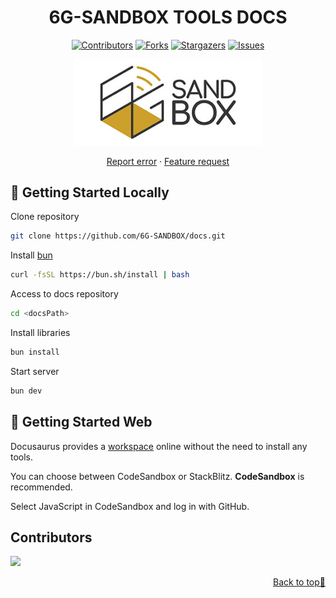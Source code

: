 <a name="readme-top"></a>

<div align="center">

# 6G-SANDBOX TOOLS DOCS <!-- omit in toc -->

[![Contributors][contributors-shield]][contributors-url]
[![Forks][forks-shield]][forks-url]
[![Stargazers][stars-shield]][stars-url]
[![Issues][issues-shield]][issues-url]

<a href="https://github.com/6G-SANDBOX/docs"><img src="static/img/logo.png" width="300" title="docs"></a>

[Report error](https://github.com/6G-SANDBOX/docs/issues/new?assignees=&labels=&projects=&template=bug_report.md) · [Feature request](https://github.com/6G-SANDBOX/docs/issues/new?assignees=&labels=&projects=&template=feature_request.md)

</div>

## :rocket: Getting Started Locally

Clone repository

```bash
git clone https://github.com/6G-SANDBOX/docs.git
```

Install [bun](https://bun.sh/)

```bash
curl -fsSL https://bun.sh/install | bash
```

Access to docs repository

```bash
cd <docsPath>
```

Install libraries

```bash
bun install
```

Start server

```bash
bun dev
```

## :rocket: Getting Started Web

Docusaurus provides a [workspace](https://docusaurus.io/docs/playground) online without the need to install any tools.

You can choose between CodeSandbox or StackBlitz. **CodeSandbox** is recommended.

Select JavaScript in CodeSandbox and log in with GitHub.

## Contributors <!-- omit in toc -->

<a href="https://github.com/6G-SANDBOX/docs/graphs/contributors">
  <img src="https://contrib.rocks/image?repo=6G-SANDBOX/docs" />
</a>

<p align="right"><a href="#readme-top">Back to top&#x1F53C;</a></p>

[contributors-shield]: https://img.shields.io/github/contributors/6G-SANDBOX/docs.svg?style=for-the-badge
[contributors-url]: https://github.com/6G-SANDBOX/docs/graphs/contributors
[forks-shield]: https://img.shields.io/github/forks/6G-SANDBOX/docs.svg?style=for-the-badge
[forks-url]: https://github.com/6G-SANDBOX/docs/network/members
[stars-shield]: https://img.shields.io/github/stars/6G-SANDBOX/docs.svg?style=for-the-badge
[stars-url]: https://github.com/6G-SANDBOX/docs/stargazers
[issues-shield]: https://img.shields.io/github/issues/6G-SANDBOX/docs.svg?style=for-the-badge
[issues-url]: https://github.com/6G-SANDBOX/docs/issues